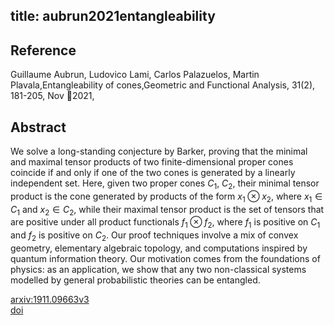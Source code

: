 title: aubrun2021entangleability
---


## Reference

Guillaume Aubrun, Ludovico Lami, Carlos Palazuelos, Martin Plavala,Entangleability of cones,Geometric and Functional Analysis, 31(2), 181-205, Nov 2021,

## Abstract 
  We solve a long-standing conjecture by Barker, proving that the minimal and
maximal tensor products of two finite-dimensional proper cones coincide if and
only if one of the two cones is generated by a linearly independent set. Here,
given two proper cones $C_1$, $C_2$, their minimal tensor product is the cone
generated by products of the form $x_1 \otimes x_2$, where $x_1 \in C_1$ and
$x_2 \in C_2$, while their maximal tensor product is the set of tensors that
are positive under all product functionals $f_1 \otimes f_2$, where $f_1$ is
positive on $C_1$ and $f_2$ is positive on $C_2$. Our proof techniques involve
a mix of convex geometry, elementary algebraic topology, and computations
inspired by quantum information theory. Our motivation comes from the
foundations of physics: as an application, we show that any two non-classical
systems modelled by general probabilistic theories can be entangled.

    

[arxiv:1911.09663v3](https://arxiv.org/abs/1911.09663v3)      
[doi]()